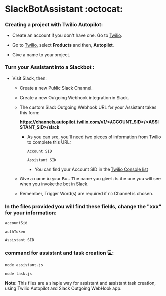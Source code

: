 # SlackBotAssistant  :octocat:


### Creating a project with Twilio Autopilot:

- Create an account if you don't have one. Go to [Twilio](https://www.twilio.com).

- Go to [Twilio](https://www.twilio.com/console/projects/create), select **Products** and then, **Autopilot**.

- Give a name to your project.


### Turn your Assistant into a Slackbot :

- Visit Slack, then:

  - Create a new Public Slack Channel.
  
  - Create a new Outgoing Webhook integration in Slack.
  
  - The custom Slack Outgoing Webhook URL for your Assistant takes this form:

      **https://channels.autopilot.twilio.com/v1/<ACCOUNT_SID>/<ASSISTANT_SID>/slack**

      - As you can see, you'll need two pieces of information from Twilio to complete this URL:

        ``` Account SID ```
      
        ``` Assistant SID ```
      
        - You can find your Account SID in the [Twilio Console list](https://www.twilio.com/console/autopilot/list)

  - Give a name to your Bot. The name you give it is the one you will see when you invoke the bot in Slack.
  
  - Remember, Trigger Word(s) are required if no Channel is chosen.
  
### In the files provided you will find these fields, change the "xxx" for your information:

  ``` accountSid ```
  
  ``` authToken ```
  
  ``` Assistant SID ```
  
  
  ### command for assistant and task creation  :computer::
  
  
   ``` node assistant.js ```
     
   ``` node task.js  ```
  
  **Note:**  This files are a simple way for assistant and assistant task creation, using Twilio Autopilot and Slack Outgoing WebHook app.
